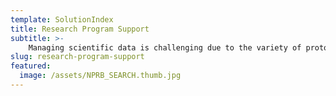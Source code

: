 ```yaml
---
template: SolutionIndex
title: Research Program Support
subtitle: >-
    Managing scientific data is challenging due to the variety of protocols for data collection and analysis and the vast range of parameters studied. As a further barrier, scientists lack shared, easy-to-use tools for data archiving, sharing, access, and reuse. We support collaborative science through a unified data management system.
slug: research-program-support
featured:
  image: /assets/NPRB_SEARCH.thumb.jpg
---
```

